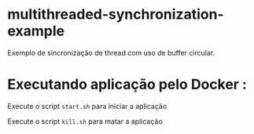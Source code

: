 # multithreaded-synchronization-example

Exemplo de sincronização de thread com uso de buffer circular.

# Executando aplicação pelo Docker :

Execute o script ``start.sh`` para iniciar a aplicação 

Execute o script ``kill.sh`` para matar a aplicação 
